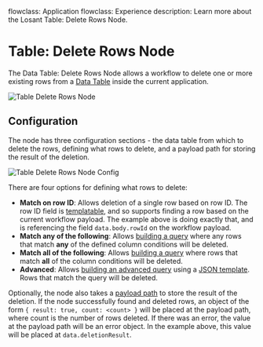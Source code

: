 flowclass: Application
flowclass: Experience
description: Learn more about the Losant Table: Delete Rows Node.

# Table: Delete Rows Node

The Data Table: Delete Rows Node allows a workflow to delete one or more existing rows from a [Data Table](/data-tables/overview/) inside the current application.

![Table Delete Rows Node](/images/workflows/data/table-delete-rows-node.png "Table Delete Rows Node")

## Configuration

The node has three configuration sections - the data table from which to delete the rows, defining what rows to delete, and a payload path for storing the result of the deletion.

![Table Delete Rows Node Config](/images/workflows/data/table-delete-rows-node-config.png "Table Delete Rows Node Config")

There are four options for defining what rows to delete:

* **Match on row ID**: Allows deletion of a single row based on row ID. The row ID field is [templatable](/workflows/accessing-payload-data/#string-templates), and so supports finding a row based on the current workflow payload. The example above is doing exactly that, and is referencing the field `data.body.rowId` on the workflow payload.
* **Match any of the following**: Allows [building a query](/data-tables/overview/#querying-table-data) where any rows that match **any** of the defined column conditions will be deleted.
* **Match all of the following**: Allows [building a query](/data-tables/overview/#querying-table-data) where rows that match **all** of the column conditions will be deleted.
* **Advanced**: Allows [building an advanced query](/data-tables/overview/#advanced-queries) using a [JSON template](/workflows/accessing-payload-data/#json-templates). Rows that match the query will be deleted.

Optionally, the node also takes a [payload path](/workflows/accessing-payload-data/#payload-paths) to store the result of the deletion. If the node successfully found and deleted rows, an object of the form `{ result: true, count: <count> }` will be placed at the payload path, where count is the number of rows deleted. If there was an error, the value at the payload path will be an error object. In the example above, this value will be placed at `data.deletionResult`.
